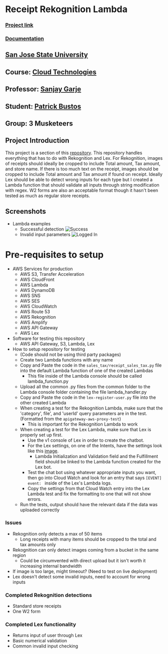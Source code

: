 # Receipt Rekognition Lambda
### [Project link](https://master.d350pue95ehqmp.amplifyapp.com/)
### [Documentation](https://docs.google.com/document/d/1IlVUQphtsvE4nSn3mD8FkTK-arvkAeO-Rf9J3Ciekwk)

## [San Jose State University](http://www.sjsu.edu/)
## Course: [Cloud Technologies](http://info.sjsu.edu/web-dbgen/catalog/courses/CMPE281.html)
## Professor: [Sanjay Garje](https://www.linkedin.com/in/sanjaygarje/)
## Student: [Patrick Bustos](https://www.linkedin.com/in/patrickdbustos/)
## Group: 3 Musketeers
## Project Introduction
This project is a section of this [repository](https://github.com/bfkwong/itemize). This repository handles everything that has to do with Rekognition and Lex. For Rekognition, images of receipts should ideally be cropped to include Total amount, Tax amount, and store name. If there is too much text on the receipt, images should be cropped to include Total amount and Tax amount if found on receipt. Ideally Lex should be able to detect wrong inputs for each type but I created a Lambda function that should validate all inputs through string modification with regex. W2 forms are also an acceptable format though it hasn't been tested as much as regular store receipts.
## Screenshots
- Lambda examples
  - Successful detection ![Success](https://i.imgur.com/tX7yfoe.png)
  - Invalid input parameters ![Logged In](https://i.imgur.com/MlkbSzA.png)
# Pre-requisites to setup
- AWS Services for production
  - AWS S3, Transfer Acceleration
  - AWS CloudFront
  - AWS Lambda
  - AWS DynamoDB
  - AWS SNS
  - AWS SES
  - AWS CloudWatch
  - AWS Route 53
  - AWS Rekognition
  - AWS Amplify
  - AWS API Gateway
  - AWS Lex
- Software for testing this repository
  - AWS API Gateway, S3, Lambda, Lex
- How to setup repository for testing
  - (Code should not be using third party packages)
  - Create two Lambda functions with any name
  - Copy and Paste the code in the `sales_tax/receipt_sales_tax.py` file into the default Lambda function of one of the created Lambdas
    - This file inside of the Lambda console should be called lambda_function.py
  - Upload all the common .py files from the common folder to the Lambda console folder containing the file lambda_handler.py
  - Copy and Paste the code in the `lex-register-user.py` file into the other created Lambda
  - When creating a test for the Rekognition Lambda, make sure that the 'category', file', and 'userId' query parameters are in the test. (Formatted from the `apigateway-aws-proxy-test`)
    - This is important for the Rekognition Lambda to work
  - When creating a test for the Lex Lambda, make sure that Lex is properly set up first.
    - Use the v1 console of Lex in order to create the chatbot.
    - For the Lex settings, on one of the Intents, have the settings look like this [image](https://i.imgur.com/5vo6pCi.png).
      - Lambda Initialization and Validation field and the Fulfillment field should be linked to the Lambda function created for the Lex bot.
    - Test the chat bot using whatever appropriate inputs you want, then go into Cloud Watch and look for an entry that says `[EVENT] event: ` inside of the Lex's Lambda logs. 
    - Copy the settings from that Cloud Watch entry into the Lex Lambda test and fix the formatting to one that will not show errors.
  - Run the tests, output should have the relevant data if the data was uploaded correctly
  
### Issues
- Rekognition only detects a max of 50 items
  - Long receipts with many items should be cropped to the total and tax amounts only
- Rekognition can only detect images coming from a bucket in the same region
  - Could be circumvented with direct upload but it isn't worth it increasing internal bandwidth
- If image is too large, might timeout? (Need to test on live deployment)
- Lex doesn't detect some invalid inputs, need to account for wrong inputs

### Completed Rekognition detections
- Standard store receipts
- One W2 form

### Completed Lex functionality
- Returns input of user through Lex
- Basic numerical validation
- Common invalid input checking